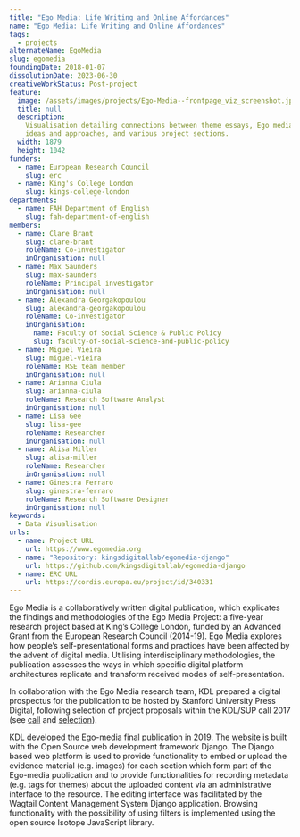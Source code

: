 ```yaml
---
title: "Ego Media: Life Writing and Online Affordances"
name: "Ego Media: Life Writing and Online Affordances"
tags:
  - projects
alternateName: EgoMedia
slug: egomedia
foundingDate: 2018-01-07
dissolutionDate: 2023-06-30
creativeWorkStatus: Post-project
feature:
  image: /assets/images/projects/Ego-Media--frontpage_viz_screenshot.jpg
  title: null
  description:
    Visualisation detailing connections between theme essays, Ego media
    ideas and approaches, and various project sections.
  width: 1879
  height: 1042
funders:
  - name: European Research Council
    slug: erc
  - name: King's College London
    slug: kings-college-london
departments:
  - name: FAH Department of English
    slug: fah-department-of-english
members:
  - name: Clare Brant
    slug: clare-brant
    roleName: Co-investigator
    inOrganisation: null
  - name: Max Saunders
    slug: max-saunders
    roleName: Principal investigator
    inOrganisation: null
  - name: Alexandra Georgakopoulou
    slug: alexandra-georgakopoulou
    roleName: Co-investigator
    inOrganisation:
      name: Faculty of Social Science & Public Policy
      slug: faculty-of-social-science-and-public-policy
  - name: Miguel Vieira
    slug: miguel-vieira
    roleName: RSE team member
    inOrganisation: null
  - name: Arianna Ciula
    slug: arianna-ciula
    roleName: Research Software Analyst
    inOrganisation: null
  - name: Lisa Gee
    slug: lisa-gee
    roleName: Researcher
    inOrganisation: null
  - name: Alisa Miller
    slug: alisa-miller
    roleName: Researcher
    inOrganisation: null
  - name: Ginestra Ferraro
    slug: ginestra-ferraro
    roleName: Research Software Designer
    inOrganisation: null
keywords:
  - Data Visualisation
urls:
  - name: Project URL
    url: https://www.egomedia.org
  - name: "Repository: kingsdigitallab/egomedia-django"
    url: https://github.com/kingsdigitallab/egomedia-django
  - name: ERC URL
    url: https://cordis.europa.eu/project/id/340331
---
```


Ego Media is a collaboratively written digital publication, which explicates the findings and methodologies of the Ego Media Project: a five-year research project based at King’s College London, funded by an Advanced Grant from the European Research Council (2014-19). Ego Media explores how people’s self-presentational forms and practices have been affected by the advent of digital media. Utilising interdisciplinary methodologies, the publication assesses the ways in which specific digital platform architectures replicate and transform received modes of self-presentation.

In collaboration with the Ego Media research team, KDL prepared a digital prospectus for the publication to be hosted by Stanford University Press Digital, following selection of project proposals within the KDL/SUP call 2017 (see [call](https://kdl.kcl.ac.uk/blog/call-expressions-interest-your-novel-idea-publication/) and [selection](https://kdl.kcl.ac.uk/blog/sup-and-kdl-collaboration-goes-next-phase/)).

KDL developed the Ego-media final publication in 2019. The website is built with the Open Source web development framework Django. The Django based web platform is used to provide functionality to embed or upload the evidence material (e.g. images) for each section which form part of the Ego-media publication and to provide functionalities for recording metadata (e.g. tags for themes) about the uploaded content via an administrative interface to the resource. The editing interface was facilitated by the Wagtail Content Management System Django application. Browsing functionality with the possibility of using filters is implemented using the open source Isotope JavaScript library.
